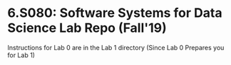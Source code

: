 # 6.S080: Software Systems for Data Science Lab Repo (Fall'19)

Instructions for Lab 0 are in the Lab 1 directory (Since Lab 0 Prepares you for Lab 1)
